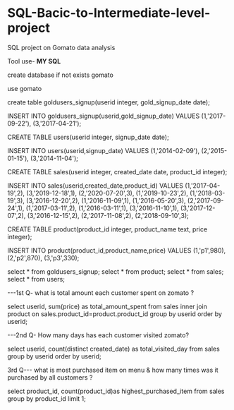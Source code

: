 # SQL-Bacic-to-Intermediate-level-project
SQL project on Gomato data analysis 

Tool use- **MY SQL**


create database if not exists gomato

use gomato

create table goldusers_signup(userid integer,
gold_signup_date date);

INSERT INTO goldusers_signup(userid,gold_signup_date) 
 VALUES (1,'2017-09-22'),
(3,'2017-04-21');

CREATE TABLE users(userid integer,
signup_date date);

INSERT INTO users(userid,signup_date) 
 VALUES (1,'2014-02-09'),
(2,'2015-01-15'),
(3,'2014-11-04');

CREATE TABLE sales(userid integer,
created_date date,
product_id integer); 

INSERT INTO sales(userid,created_date,product_id) 
 VALUES (1,'2017-04-19',2),
(3,'2019-12-18',1),
(2,'2020-07-20',3),
(1,'2019-10-23',2),
(1,'2018-03-19',3),
(3,'2016-12-20',2),
(1,'2016-11-09',1),
(1,'2016-05-20',3),
(2,'2017-09-24',1),
(1,'2017-03-11',2),
(1,'2016-03-11',1),
(3,'2016-11-10',1),
(3,'2017-12-07',2),
(3,'2016-12-15',2),
(2,'2017-11-08',2),
(2,'2018-09-10',3);

CREATE TABLE product(product_id integer,
product_name text,
price integer); 

INSERT INTO product(product_id,product_name,price) 
 VALUES
(1,'p1',980),
(2,'p2',870),
(3,'p3',330);

select * from goldusers_signup;
select * from product;
select * from sales;
select * from users;


---1st Q- what is total amount each customer spent on zomato ?

select userid, sum(price) as total_amount_spent 
from sales
inner join product on 
sales.product_id=product.product_id
group by userid
order by userid;

---2nd Q- How many days has each customer visited zomato?

select userid, 
count(distinct created_date) as total_visited_day 
from sales
group by userid
order by userid;


3rd Q--- what is most purchased item on menu & how many times was it purchased by all customers ?

select product_id, count(product_id)as highest_purchased_item
from sales
group by product_id
limit 1;
